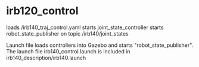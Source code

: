 # irb120_control
loads /irb140_traj_control.yaml
starts joint_state_controller
starts robot_state_publisher on topic /irb140/joint_states

Launch file loads controllers into Gazebo and starts "robot_state_publisher".  The launch file irb140_control.launch is included in irb140_description/irb140.launch
    
